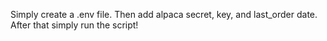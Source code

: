 Simply create a .env file. Then add alpaca secret, key, and last_order date. After that simply run the script!
